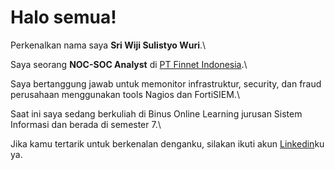 # Halo semua! 

Perkenalkan nama saya **Sri Wiji Sulistyo Wuri**.\

Saya seorang **NOC-SOC Analyst** di [PT Finnet Indonesia](https://www.finpay.id/).\

Saya bertanggung jawab untuk memonitor infrastruktur, security, dan fraud perusahaan menggunakan tools Nagios dan FortiSIEM.\

Saat ini saya sedang berkuliah di Binus Online Learning jurusan Sistem Informasi dan berada di semester 7.\

Jika kamu tertarik untuk berkenalan denganku, silakan ikuti akun [Linkedin](https://www.linkedin.com/in/sri-wiji-sulistyo-wuri-62a732184/)ku ya.

